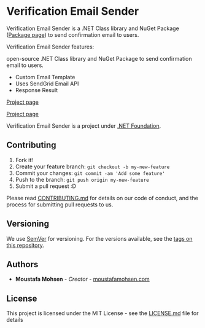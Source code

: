 # Verification Email Sender

Verification Email Sender is a .NET Class library and NuGet Package ([Package page](https://www.nuget.org/packages/VerficationEmailSender/)) to send confirmation email to users. 

Verification Email Sender features:

open-source .NET Class library and NuGet Package to send confirmation email to users.

- Custom Email Template
- Uses SendGrid Email API
- Response Result


[Project page](https://github.com/MoustafaMohsen/VerficationEmailSender)

[Project page](https://github.com/MoustafaMohsen/VerficationEmailSender)

Verification Email Sender is a project under  [.NET Foundation](http://www.dotnetfoundation.org/).


## Contributing

1. Fork it!
2. Create your feature branch: `git checkout -b my-new-feature`
3. Commit your changes: `git commit -am 'Add some feature'`
4. Push to the branch: `git push origin my-new-feature`
5. Submit a pull request :D

Please read [CONTRIBUTING.md](https://github.com/MoustafaMohsen/VerficationEmailSender/CONTRIBUTING.md) for details on our code of conduct, and the process for submitting pull requests to us.

## Versioning

We use [SemVer](http://semver.org/) for versioning. For the versions available, see the [tags on this repository](https://github.com/your/project/tags). 

## Authors

* **Moustafa Mohsen** - *Creator* - [moustafamohsen.com](moustafamohsen.com)


## License

This project is licensed under the MIT License - see the [LICENSE.md](LICENSE.md) file for details

